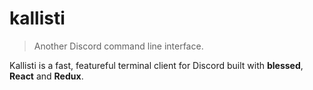 # kallisti

> Another Discord command line interface.

Kallisti is a fast, featureful terminal client for Discord built with **blessed**, **React** and **Redux**.
